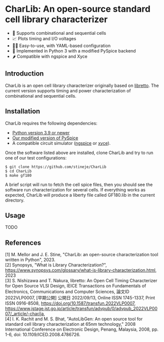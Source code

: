 # CharLib: An open-source standard cell library characterizer

- 🔩 Supports combinational and sequential cells
- 📈 Plots timing and I/O voltages
- 🧑‍💻 Easy-to-use, with YAML-based configuration
- 🐍 Implemented in Python 3 with a modified PySpice backend
- 🌶️ Compatible with ngspice and Xyce

## Introduction
CharLib is an open cell library characterizer originally based on [libretto](https://github.com/shiniziwa/libretto). The current version supports timing and power characterization of combinational and sequential cells.

## Installation
CharLib requires the following dependencies:

- [Python version 3.9 or newer](https://www.python.org)
- [Our modified version of PySpice](https://github.com/infinitymdm/PySpice)
- A compatible circuit simulator ([ngspice](https://ngspice.sourceforge.io/) or [xyce](https://xyce.sandia.gov/)).

Once the software listed above are installed, clone CharLib and try to run one of our test configurations:

```
$ git clone https://github.com/stineje/CharLib
$ cd CharLib
$ make gf180
```

A brief script will run to fetch the cell spice files, then you should see the software run characterization for several cells. If everything works as expected, CharLib will produce a liberty file called GF180.lib in the current directory.

## Usage
TODO

## References
[1] M. Mellor and J. E. Stine, "CharLib: an open-source characterization tool written in Python", 2023. <br>
[2] Synopsys, "What is Library Characterization?", https://www.synopsys.com/glossary/what-is-library-characterization.html, 2023 <br>
[3] S. Nishizawa and T. Nakura, libretto: An Open Cell Timing Characterizer for Open Source VLSI Design, IEICE Transactions on Fundamentals of Electronics, Communications and Computer Sciences, 論文ID 2022VLP0007, [早期公開] 公開日 2022/09/13, Online ISSN 1745-1337, Print ISSN 0916-8508, https://doi.org/10.1587/transfun.2022VLP0007, https://www.jstage.jst.go.jp/article/transfun/advpub/0/advpub_2022VLP0007/_article/-char/ja, <br>
[4] I. K. Rachit and M. S. Bhat, "AutoLibGen: An open source tool for standard cell library characterization at 65nm technology," 2008 International Conference on Electronic Design, Penang, Malaysia, 2008, pp. 1-6, doi: 10.1109/ICED.2008.4786726. <br>
